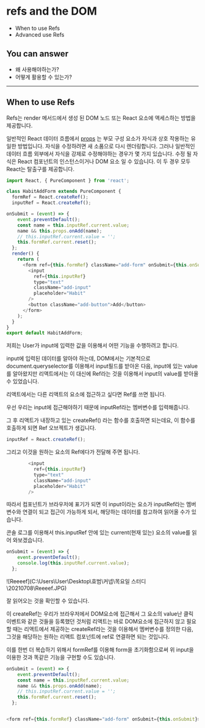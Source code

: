 # refs and the DOM



- When to use Refs
- Advanced use Refs



## You can answer

- 왜 사용해야하는가?
- 어떻게 활용할 수 있는가?

---



## When to use Refs

Refs는 render 메서드에서 생성 된 DOM 노드 또는 React 요소에 액세스하는 방법을 제공합니다.



일반적인 React 데이터 흐름에서 [props](https://reactjs.org/docs/components-and-props.html) 는 부모 구성 요소가 자식과 상호 작용하는 유일한 방법입니다. 자식을 수정하려면 새 소품으로 다시 렌더링합니다. 그러나 일반적인 데이터 흐름 외부에서 자식을 강제로 수정해야하는 경우가 몇 가지 있습니다. 수정 될 자식은 React 컴포넌트의 인스턴스이거나 DOM 요소 일 수 있습니다. 이 두 경우 모두 React는 탈출구를 제공합니다.



```javascript
import React, { PureComponent } from 'react';

class HabitAddForm extends PureComponent {
  formRef = React.createRef();
  inputRef = React.createRef();

onSubmit = (event) => {
    event.preventDefault();
    const name = this.inputRef.current.value;
    name && this.props.onAdd(name);
    // this.inputRef.current.value = '';
    this.formRef.current.reset();
  };
  render() {
    return (
      <form ref={this.formRef} className="add-form" onSubmit={this.onSubmit}>
        <input
          ref={this.inputRef}
          type="text"
          className="add-input"
          placeholder="Habit"
        />
        <button className="add-button">Add</button>
      </form>
    );
  }
}
export default HabitAddForm;

```

저희는 User가 input에 입력한 값을 이용해서 어떤 기능을 수행하려고 합니다. 

input에 입력된 데이터를 알아야 하는데, DOM에서는 기본적으로 document.queryselector를 이용해서 input필드를 받아온 다음, input에 있는 value를 알아왔지만 리액트에서는 이 대신에 Ref라는 것을 이용해서 input의 value를 받아올 수 있었습니다.



리액트에서는 다른 리액트의 요소에 접근하고 싶다면 Ref를 쓰면 됩니다. 

우선 우리는 input에 접근해야하기 때문에 inputRef라는 멤버변수를 입력해줍니다. 

그 후 리액트가 내장하고 있는 createRef() 라는 함수를 호출하면 되는데요, 이 함수를 호출하게 되면 Ref 오브젝트가 생깁니다. 



```javascript
inputRef = React.createRef();
```

그리고 이것을 원하는 요소의 Ref에다가 전달해 주면 됩니다.



```javascript
		<input
          ref={this.inputRef}
          type="text"
          className="add-input"
          placeholder="Habit"
        />
```



따라서 컴포넌트가 브라우저에 표기가 되면 이 input이라는 요소가 inputRef라는 멤버변수와 연결이 되고 접근이 가능하게 되서, 해당하는 데이터를 참고하여 읽어올 수가 있습니다. 

콘솔 로그를 이용해서 this.inputRef 안에 있는 current(현재 있는) 요소의 value를 읽어 와보겠습니다.

```javascript
onSubmit = (event) => {
    event.preventDefault();
    console.log(this.inputRef.current.value);
  };
```

![Reeeef](C:\Users\User\Desktop\효범\커넵\목요일 스터디\20210708\Reeeef.JPG)

잘 읽어오는 것을 확인할 수 있습니다.



이 createRef는 우리가 브라우저에서 DOM요소에 접근해서 그 요소의 value난 클릭 이벤트와 같은 것들을 등록했던 것처럼 리액트는 바로 DOM요소에 접근하지 않고 필요할 때는 리액트에서 제공하는 createRef라는 것을 이용해서 멤버변수를 정의한 다음, 그것을 해당하는 원하는 리액트 컴포넌트에 ref로 연결하면 되는 것입니다.



이를 한번 더 복습하기 위해서 formRef를 이용해 form을 초기화함으로써 위 input을 이용한 것과 똑같은 기능을 구현할 수도 있습니다. 



```javascript
onSubmit = (event) => {
    event.preventDefault();
    const name = this.inputRef.current.value;
    name && this.props.onAdd(name);
    // this.inputRef.current.value = '';
    this.formRef.current.reset();
  };


<form ref={this.formRef} className="add-form" onSubmit={this.onSubmit}>
```

 
